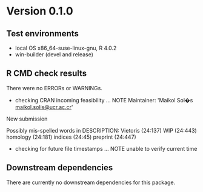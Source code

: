 # Version 0.1.0
## Test environments
* local OS x86_64-suse-linux-gnu, R 4.0.2
* win-builder (devel and release)

## R CMD check results
There were no ERRORs or WARNINGs. 


* checking CRAN incoming feasibility ... NOTE
Maintainer: 'Maikol Sol�s <maikol.solis@ucr.ac.cr>'

New submission

Possibly mis-spelled words in DESCRIPTION:
  Vietoris (24:137)
  WIP (24:443)
  homology (24:181)
  indices (24:45)
  preprint (24:447)


* checking for future file timestamps ... NOTE
  unable to verify current time

## Downstream dependencies

There are currently no downstream dependencies for this package.
